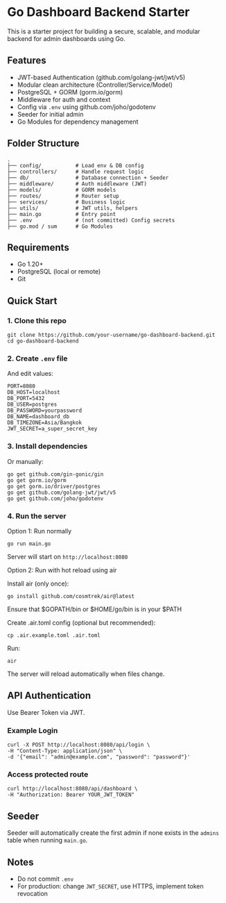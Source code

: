 # Go Dashboard Backend Starter

This is a starter project for building a secure, scalable, and modular backend for admin dashboards using Go.

## Features
- JWT-based Authentication (github.com/golang-jwt/jwt/v5)
- Modular clean architecture (Controller/Service/Model)
- PostgreSQL + GORM (gorm.io/gorm)
- Middleware for auth and context
- Config via `.env` using github.com/joho/godotenv
- Seeder for initial admin
- Go Modules for dependency management

## Folder Structure
```
.
├── config/           # Load env & DB config
├── controllers/      # Handle request logic
├── db/               # Database connection + Seeder
├── middleware/       # Auth middleware (JWT)
├── models/           # GORM models
├── routes/           # Router setup
├── services/         # Business logic
├── utils/            # JWT utils, helpers
├── main.go           # Entry point
├── .env              # (not committed) Config secrets
├── go.mod / sum      # Go Modules
```

## Requirements
- Go 1.20+
- PostgreSQL (local or remote)
- Git

## Quick Start

### 1. Clone this repo
```
git clone https://github.com/your-username/go-dashboard-backend.git
cd go-dashboard-backend
```

### 2. Create `.env` file
And edit values:
```
PORT=8080
DB_HOST=localhost
DB_PORT=5432
DB_USER=postgres
DB_PASSWORD=yourpassword
DB_NAME=dashboard_db
DB_TIMEZONE=Asia/Bangkok
JWT_SECRET=a_super_secret_key
```

### 3. Install dependencies
Or manually:
```
go get github.com/gin-gonic/gin
go get gorm.io/gorm
go get gorm.io/driver/postgres
go get github.com/golang-jwt/jwt/v5
go get github.com/joho/godotenv
```

### 4. Run the server
Option 1: Run normally
```
go run main.go
```
Server will start on `http://localhost:8080`

Option 2: Run with hot reload using air

Install air (only once):
```
go install github.com/cosmtrek/air@latest
```
Ensure that $GOPATH/bin or $HOME/go/bin is in your $PATH

Create .air.toml config (optional but recommended):
```
cp .air.example.toml .air.toml
```
Run:
```
air
```
The server will reload automatically when files change.

## API Authentication
Use Bearer Token via JWT.

### Example Login
```
curl -X POST http://localhost:8080/api/login \
-H "Content-Type: application/json" \
-d '{"email": "admin@example.com", "password": "password"}'
```

### Access protected route
```
curl http://localhost:8080/api/dashboard \
-H "Authorization: Bearer YOUR_JWT_TOKEN"
```

## Seeder
Seeder will automatically create the first admin if none exists in the `admins` table when running `main.go`.

## Notes
- Do not commit `.env`
- For production: change `JWT_SECRET`, use HTTPS, implement token revocation

